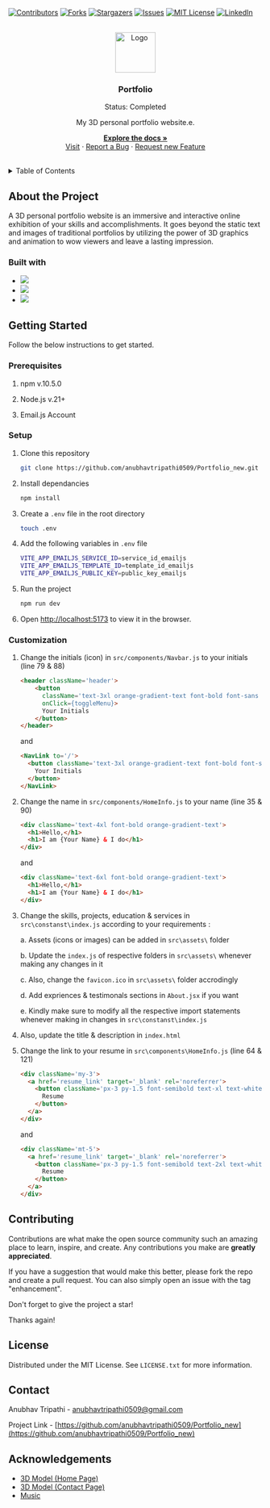 [![Contributors][contributors-shield]][contributors-url]
[![Forks][forks-shield]][forks-url]
[![Stargazers][stars-shield]][stars-url]
[![Issues][issues-shield]][issues-url]
[![MIT License][license-shield]][license-url]
[![LinkedIn][linkedin-shield]][linkedin-url]

<br />
<div align="center">
  <a href="https://github.com/anubhavtripathi0509/Portfolio_new/">
    <img src="https://github.com/anubhavtripathi0509/Portfolio_new/blob/main/src/assets/favicon1.ico" alt="Logo" width="80" height="80">
  </a>

  <h3 align="center">Portfolio</h3>
  <p align="center">Status: Completed</p>
  <p align="center">My 3D personal portfolio website.e.</p>

  <p align="center">
    <a href="https://github.com/anubhavtripathi0509/Portfolio_new"><strong>Explore the docs »</strong></a>
    <br />
    <a href="https://anubhavtripathi.vercel.app/">Visit</a>
    ·
    <a href="https://github.com/anubhavtripathi0509/Portfolio_new/issues">Report a Bug</a>
    ·
    <a href="https://github.com/anubhavtripathi0509/Portfolio_new/issues">Request new Feature</a>
  </p>
</div>
<br />

<details>
  <summary>Table of Contents</summary>
  <ol>
    <li>
      <a href="#about-the-project">About the Project</a>
      <ul>
        <li><a href="#built-with">Built with</a></li>
      </ul>
    </li>
    <li>
      <a href="#getting-started">Getting Started</a>
      <ul>
        <li><a href="#prerequisites">Prerequisites</a></li>
        <li><a href="#installation">Setup</a></li>
        <li><a href="#customization">Customization</a></li>
      </ul>
    </li>
    <li><a href="#contributing">Contributing</a></li>
    <li><a href="#license">License</a></li>
    <li><a href="#contact">Contact</a></li>
    <li><a href="#contact">Acknowledgements</a></li>
  </ol>
</details>

## About the Project

A 3D personal portfolio website is an immersive and interactive online exhibition of your skills and accomplishments. It goes beyond the static text and images of traditional portfolios by utilizing the power of 3D graphics and animation to wow viewers and leave a lasting impression.

### Built with

<ul>
  <li>
    <img src="https://img.shields.io/badge/react-%2320232a.svg?style=for-the-badge&logo=react&logoColor=%2361DAFB" />
  </li>
  <li>
    <img src="https://img.shields.io/badge/threejs-black?style=for-the-badge&logo=three.js&logoColor=white" />
  </li>
  <li>
    <img src="https://img.shields.io/badge/tailwindcss-%2338B2AC.svg?style=for-the-badge&logo=tailwind-css&logoColor=white" />
  </li>
</ul>

## Getting Started

Follow the below instructions to get started.

### Prerequisites

<ol>
  <li>
    <p>npm v.10.5.0</a>
  </li>
  <li>
    <p>Node.js v.21+</a>
  </li>
  <li>
    <p>Email.js Account</a>
  </li>
</ol>

### Setup

1. Clone this repository

   ```sh
   git clone https://github.com/anubhavtripathi0509/Portfolio_new.git
   ```

2. Install dependancies

   ```sh
   npm install
   ```

3. Create a `.env` file in the root directory

   ```sh
   touch .env
   ```

4. Add the following variables in `.env` file

   ```sh
   VITE_APP_EMAILJS_SERVICE_ID=service_id_emailjs
   VITE_APP_EMAILJS_TEMPLATE_ID=template_id_emailjs
   VITE_APP_EMAILJS_PUBLIC_KEY=public_key_emailjs
   ```

5. Run the project

   ```sh
   npm run dev
   ```

6. Open [http://localhost:5173](http://localhost:5173) to view it in the browser.

### Customization

1. Change the initials (icon) in `src/components/Navbar.js` to your initials (line 79 & 88)

   ```HTML
   <header className='header'>
       <button
         className='text-3xl orange-gradient-text font-bold font-sans rounded-xl border px-2 py-2.5'
         onClick={toggleMenu}>
         Your Initials
       </button>
   </header>
   ```

   and

   ```HTML
   <NavLink to='/'>
     <button className='text-3xl orange-gradient-text font-bold font-sans rounded-xl border px-2 py-2.5'>
       Your Initials
     </button>
   </NavLink>
   ```

2. Change the name in `src/components/HomeInfo.js` to your name (line 35 & 90)

   ```HTML
   <div className='text-4xl font-bold orange-gradient-text'>
     <h1>Hello,</h1>
     <h1>I am {Your Name} & I do</h1>
   </div>
   ```

   and

   ```HTML
   <div className='text-6xl font-bold orange-gradient-text'>
     <h1>Hello,</h1>
     <h1>I am {Your Name} & I do</h1>
   </div>
   ```

3. Change the skills, projects, education & services in `src\constanst\index.js` according to your requirements :

   a. Assets (icons or images) can be added in `src\assets\` folder

   b. Update the `index.js` of respective folders in `src\assets\` whenever making any changes in it

   c. Also, change the `favicon.ico` in `src\assets\` folder accrodingly

   d. Add expriences & testimonals sections in `About.jsx` if you want

   e. Kindly make sure to modify all the respective import statements whenever making in changes in `src\constanst\index.js`

4. Also, update the title & description in `index.html`

5. Change the link to your resume in `src\components\HomeInfo.js` (line 64 & 121)
   ```HTML
   <div className='my-3'>
     <a href='resume_link' target='_blank' rel='noreferrer'>
       <button className='px-3 py-1.5 font-semibold text-xl text-white transition duration-500 ease-in-out transform bg-gradient-to-r from-orange-400 to-red-600 rounded-md hover:scale-110'>
         Resume
       </button>
     </a>
   </div>
   ```
   and
   ```HTML
   <div className='mt-5'>
     <a href='resume_link' target='_blank' rel='noreferrer'>
       <button className='px-3 py-1.5 font-semibold text-2xl text-white transition duration-500 ease-in-out transform bg-gradient-to-r from-orange-400 to-red-600 rounded-md hover:scale-110'>
         Resume
       </button>
     </a>
   </div>
   ```

## Contributing

Contributions are what make the open source community such an amazing place to learn, inspire, and create. Any contributions you make are **greatly appreciated**.

If you have a suggestion that would make this better, please fork the repo and create a pull request. You can also simply open an issue with the tag "enhancement".

Don't forget to give the project a star!

Thanks again!

## License

Distributed under the MIT License. See `LICENSE.txt` for more information.

## Contact

Anubhav Tripathi - anubhavtripathi0509@gmail.com

Project Link - [https://github.com/anubhavtripathi0509/Portfolio_new](https://github.com/anubhavtripathi0509/Portfolio_new)

## Acknowledgements

<ul>
  <li>
    <a href="https://sketchfab.com/3d-models/alien-terrain-05-hdri-7ba0da88576d4f4592beaaa0e9e3ff2d">
      3D Model (Home Page)
    </a>
  </li>
  <li>
    <a href="https://sketchfab.com/3d-models/stylized-planet-789725db86f547fc9163b00f302c3e70">
      3D Model (Contact Page)
    </a>
  </li>
  <li>
    <a href="https://pixabay.com/sound-effects/the-last-piano-112677/">
      Music
    </a>
  </li>
</ul>

[contributors-shield]: https://img.shields.io/github/contributors/anubhavtripathi0509/Portfolio_new.svg?style=for-the-badge
[contributors-url]: https://github.com/anubhavtripathi0509/Portfolio_new/graphs/contributors
[forks-shield]: https://img.shields.io/github/forks/anubhavtripathi0509/Portfolio_new.svg?style=for-the-badge
[forks-url]: https://github.com/anubhavtripathi0509/Portfolio_new/network/members
[stars-shield]: https://img.shields.io/github/stars/anubhavtripathi0509/Portfolio_new.svg?style=for-the-badge
[stars-url]: https://github.com/anubhavtripathi0509/Portfolio_new/stargazers
[issues-shield]: https://img.shields.io/github/issues/anubhavtripathi0509/Portfolio_new.svg?style=for-the-badge
[issues-url]: https://github.com/anubhavtripathi0509/Portfolio_new/issues
[license-shield]: https://img.shields.io/github/license/anubhavtripathi0509/Portfolio_new.svg?style=for-the-badge
[license-url]: https://github.com/anubhavtripathi0509/Portfolio_new/blob/master/LICENSE.txt
[linkedin-shield]: https://img.shields.io/badge/-LinkedIn-black.svg?style=for-the-badge&logo=linkedin&colorB=555
[linkedin-url]: https://www.linkedin.com/in/anubhav-tripathi-bb8781246/